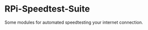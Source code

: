 RPi-Speedtest-Suite
===================

Some modules for automated speedtesting your internet connection.
